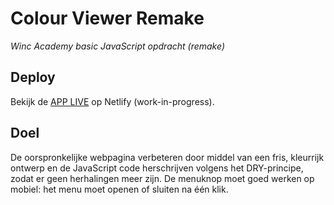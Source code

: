 # Colour Viewer Remake
*Winc Academy basic JavaScript opdracht (remake)* 

## Deploy

Bekijk de [APP LIVE](https://colour-viewer-winc-fe-remake.netlify.app) op Netlify (work-in-progress).

## Doel

De oorspronkelijke webpagina verbeteren door middel van een fris, kleurrijk ontwerp en de JavaScript code herschrijven volgens het DRY-principe, zodat er geen herhalingen meer zijn. De menuknop moet goed werken op mobiel: het menu moet openen of sluiten na één klik.
